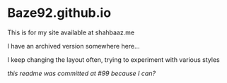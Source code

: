 Baze92.github.io
================

This is for my site available at shahbaaz.me

I have an archived version somewhere here...

I keep changing the layout often, trying to experiment with various styles

*this readme was committed at #99*
*because I can?*
